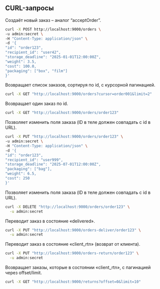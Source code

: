 ## CURL-запросы

Создаёт новый заказ – аналог “acceptOrder”.
```bash
curl -X POST http://localhost:9000/orders \
-u admin:secret \
-H "Content-Type: application/json" \
-d '{
"id": "order123",
"recipient_id": "user42",
"storage_deadline": "2025-01-01T12:00:00Z",
"weight": 3.5,
"cost": 100.0,
"packaging": ["box", "film"]
}'
```

Возвращает список заказов, сортируя по id, с курсорной пагинацией.
```bash
curl -X GET "http://localhost:9000/orders?cursor=order001&limit=2"
```

Возвращает один заказ по id.
```bash
curl -X GET "http://localhost:9000/orders/order123"
```

Позволяет изменить поля заказа (ID в теле должен совпадать с id в URL).
```bash
curl -X PUT "http://localhost:9000/orders/order123" \
-u admin:secret \
-H "Content-Type: application/json" \
-d '{
"id": "order123",
"recipient_id": "user999",
"storage_deadline": "2025-07-01T12:00:00Z",
"packaging": ["bag"],
"weight": 6.5,
"cost": 250
}'
```

Позволяет изменить поля заказа (ID в теле должен совпадать с id в URL).

```bash
curl -X DELETE "http://localhost:9000/orders/order123" \
  -u admin:secret
```

Переводит заказ в состояние «delivered».
```bash
curl -X PUT "http://localhost:9000/orders-deliver/order123" \
  -u admin:secret
```

Переводит заказ в состояние «client_rtn» (возврат от клиента).

```bash
curl -X PUT "http://localhost:9000/orders-return/order123" \
  -u admin:secret
```

Возвращает заказы, которые в состоянии «client_rtn», с пагинацией через offset/limit.

```bash
curl -X GET "http://localhost:9000/returns?offset=0&limit=10"
```
